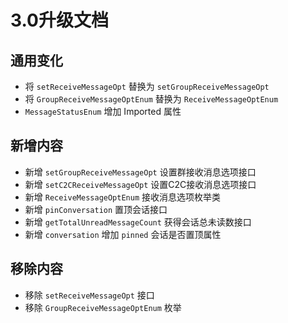 # 3.0升级文档
## 通用变化
* 将 `setReceiveMessageOpt` 替换为 `setGroupReceiveMessageOpt`
* 将 `GroupReceiveMessageOptEnum` 替换为 `ReceiveMessageOptEnum`
* `MessageStatusEnum` 增加 Imported 属性

## 新增内容
* 新增 ``setGroupReceiveMessageOpt`` 设置群接收消息选项接口
* 新增 ``setC2CReceiveMessageOpt`` 设置C2C接收消息选项接口
* 新增 ``ReceiveMessageOptEnum`` 接收消息选项枚举类
* 新增 ``pinConversation`` 置顶会话接口
* 新增 ``getTotalUnreadMessageCount`` 获得会话总未读数接口
* 新增 ``conversation`` 增加 ``pinned`` 会话是否置顶属性

## 移除内容
* 移除 ``setReceiveMessageOpt`` 接口
* 移除 ``GroupReceiveMessageOptEnum`` 枚举